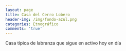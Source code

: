 ```yaml
---
layout: page
title: Casa del Cerro Lobero
header-img: /img/fondo-azul.png
categories: Etnográfico
comments: 'true'
---
```



Casa típica de labranza que sigue en activo hoy en día

<div class="photo-gallery">
<ul>
</ul>
</div>
